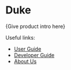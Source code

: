 # Duke

{Give product intro here}

Useful links:

* [User Guide](UserGuide.md)
* [Developer Guide](DeveloperGuide.md)
* [About Us](AboutUs.md)
